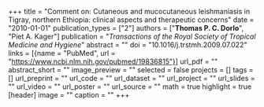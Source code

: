 +++
title = "Comment on: Cutaneous and mucocutaneous leishmaniasis in Tigray, northern Ethiopia: clinical aspects and therapeutic concerns"
date = "2010-01-01"
publication_types = ["2"]
authors = ["**Thomas P. C. Dorlo**", "Piet A. Kager"]
publication = "_Transactions of the Royal Society of Tropical Medicine and Hygiene_"
abstract = ""
doi = "10.1016/j.trstmh.2009.07.022"
links = [{name = "PubMed", url = "https://www.ncbi.nlm.nih.gov/pubmed/19836815"}]
url_pdf = ""
abstract_short = ""
image_preview = ""
selected = false
projects = []
tags = []
url_preprint = ""
url_code = ""
url_dataset = ""
url_project = ""
url_slides = ""
url_video = ""
url_poster = ""
url_source = ""
math = true
highlight = true
[header]
image = ""
caption = ""
+++
